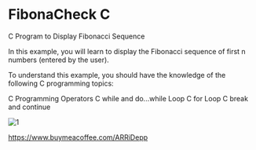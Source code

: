 # FibonaCheck C

C Program to Display Fibonacci Sequence

In this example, you will learn to display the Fibonacci sequence of first n numbers (entered by the user).


To understand this example, you should have the knowledge of the following C programming topics:

C Programming Operators
C while and do...while Loop
C for Loop
C break and continue


![1](https://user-images.githubusercontent.com/74824751/160303296-6dd40c26-532e-4d33-b4b4-fa21db021104.gif)

 https://www.buymeacoffee.com/ARRiDepp
